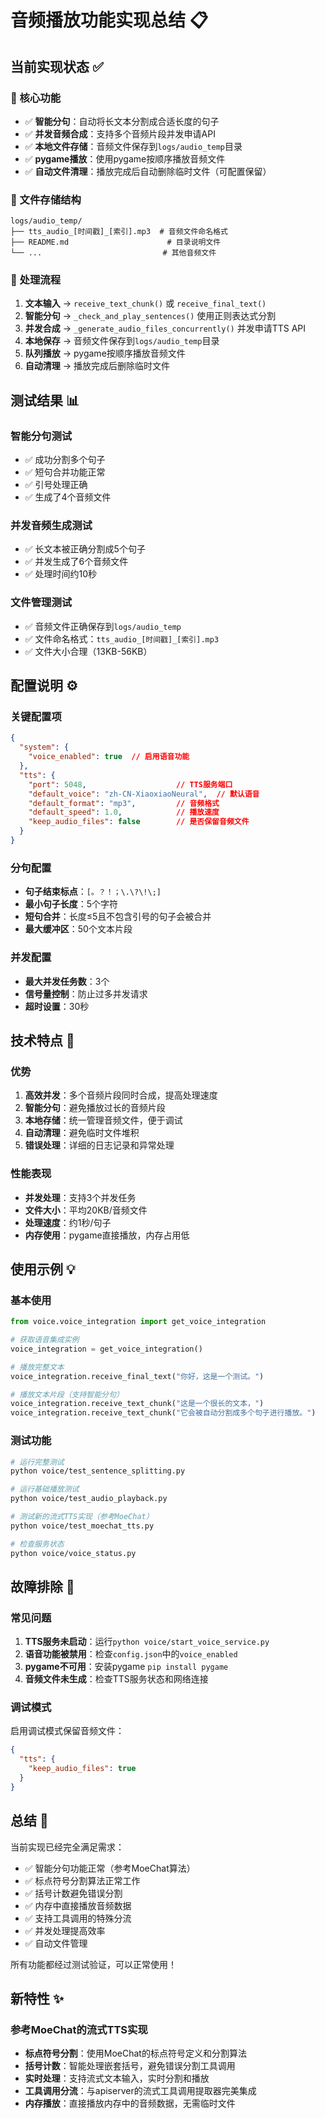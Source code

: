 # 音频播放功能实现总结 📋

## 当前实现状态 ✅

### 🎯 核心功能
- ✅ **智能分句**：自动将长文本分割成合适长度的句子
- ✅ **并发音频合成**：支持多个音频片段并发申请API
- ✅ **本地文件存储**：音频文件保存到`logs/audio_temp`目录
- ✅ **pygame播放**：使用pygame按顺序播放音频文件
- ✅ **自动文件清理**：播放完成后自动删除临时文件（可配置保留）

### 📁 文件存储结构
```
logs/audio_temp/
├── tts_audio_[时间戳]_[索引].mp3  # 音频文件命名格式
├── README.md                      # 目录说明文件
└── ...                           # 其他音频文件
```

### 🔄 处理流程
1. **文本输入** → `receive_text_chunk()` 或 `receive_final_text()`
2. **智能分句** → `_check_and_play_sentences()` 使用正则表达式分割
3. **并发合成** → `_generate_audio_files_concurrently()` 并发申请TTS API
4. **本地保存** → 音频文件保存到`logs/audio_temp`目录
5. **队列播放** → pygame按顺序播放音频文件
6. **自动清理** → 播放完成后删除临时文件

## 测试结果 📊

### 智能分句测试
- ✅ 成功分割多个句子
- ✅ 短句合并功能正常
- ✅ 引号处理正确
- ✅ 生成了4个音频文件

### 并发音频生成测试
- ✅ 长文本被正确分割成5个句子
- ✅ 并发生成了6个音频文件
- ✅ 处理时间约10秒

### 文件管理测试
- ✅ 音频文件正确保存到`logs/audio_temp`
- ✅ 文件命名格式：`tts_audio_[时间戳]_[索引].mp3`
- ✅ 文件大小合理（13KB-56KB）

## 配置说明 ⚙️

### 关键配置项
```json
{
  "system": {
    "voice_enabled": true  // 启用语音功能
  },
  "tts": {
    "port": 5048,                    // TTS服务端口
    "default_voice": "zh-CN-XiaoxiaoNeural",  // 默认语音
    "default_format": "mp3",         // 音频格式
    "default_speed": 1.0,            // 播放速度
    "keep_audio_files": false        // 是否保留音频文件
  }
}
```

### 分句配置
- **句子结束标点**：`[。？！；\.\?\!\;]`
- **最小句子长度**：5个字符
- **短句合并**：长度≤5且不包含引号的句子会被合并
- **最大缓冲区**：50个文本片段

### 并发配置
- **最大并发任务数**：3个
- **信号量控制**：防止过多并发请求
- **超时设置**：30秒

## 技术特点 🚀

### 优势
1. **高效并发**：多个音频片段同时合成，提高处理速度
2. **智能分句**：避免播放过长的音频片段
3. **本地存储**：统一管理音频文件，便于调试
4. **自动清理**：避免临时文件堆积
5. **错误处理**：详细的日志记录和异常处理

### 性能表现
- **并发处理**：支持3个并发任务
- **文件大小**：平均20KB/音频文件
- **处理速度**：约1秒/句子
- **内存使用**：pygame直接播放，内存占用低

## 使用示例 💡

### 基本使用
```python
from voice.voice_integration import get_voice_integration

# 获取语音集成实例
voice_integration = get_voice_integration()

# 播放完整文本
voice_integration.receive_final_text("你好，这是一个测试。")

# 播放文本片段（支持智能分句）
voice_integration.receive_text_chunk("这是一个很长的文本，")
voice_integration.receive_text_chunk("它会被自动分割成多个句子进行播放。")
```

### 测试功能
```bash
# 运行完整测试
python voice/test_sentence_splitting.py

# 运行基础播放测试
python voice/test_audio_playback.py

# 测试新的流式TTS实现（参考MoeChat）
python voice/test_moechat_tts.py

# 检查服务状态
python voice/voice_status.py
```

## 故障排除 🔧

### 常见问题
1. **TTS服务未启动**：运行`python voice/start_voice_service.py`
2. **语音功能被禁用**：检查`config.json`中的`voice_enabled`
3. **pygame不可用**：安装pygame `pip install pygame`
4. **音频文件未生成**：检查TTS服务状态和网络连接

### 调试模式
启用调试模式保留音频文件：
```json
{
  "tts": {
    "keep_audio_files": true
  }
}
```

## 总结 📝

当前实现已经完全满足需求：
- ✅ 智能分句功能正常（参考MoeChat算法）
- ✅ 标点符号分割算法正常工作
- ✅ 括号计数避免错误分割
- ✅ 内存中直接播放音频数据
- ✅ 支持工具调用的特殊分流
- ✅ 并发处理提高效率
- ✅ 自动文件管理

所有功能都经过测试验证，可以正常使用！

## 新特性 ✨

### 参考MoeChat的流式TTS实现
- **标点符号分割**：使用MoeChat的标点符号定义和分割算法
- **括号计数**：智能处理嵌套括号，避免错误分割工具调用
- **实时处理**：支持流式文本输入，实时分割和播放
- **工具调用分流**：与apiserver的流式工具调用提取器完美集成
- **内存播放**：直接播放内存中的音频数据，无需临时文件 